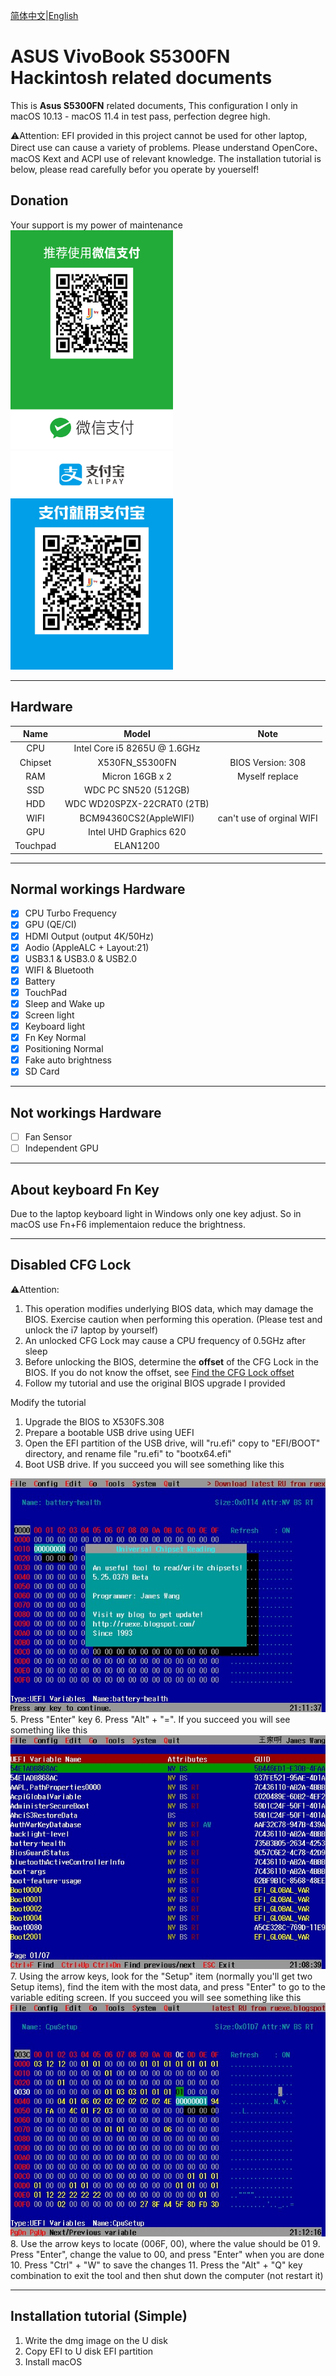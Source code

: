 
[简体中文](README.md)|[English](README_en.md)

# ASUS VivoBook S5300FN Hackintosh related documents

This is **Asus S5300FN** related documents, This configuration I only in macOS 10.13 - macOS 11.4 in test pass, perfection degree high.

⚠️️️Attention: EFI provided in this project cannot be used for other laptop, Direct use can cause a variety of problems. Please understand OpenCore、macOS Kext and ACPI use of relevant knowledge. The installation tutorial is below, please read carefully befor you operate by youerself!

## Donation

Your support is my power of maintenance
<br/>
<img src="https://raw.githubusercontent.com/Jie2GG/Image/master/WeChat.png" width="260" height="350" alt="WeChatPay QRCode"/>
<img src="https://raw.githubusercontent.com/Jie2GG/Image/master/AliPlay.png" width="260" height="350" alt="AliPay QRCode"/>

---

## Hardware

|Name|Model|Note
:-:|:-:|:-:
|CPU|Intel Core i5 8265U @ 1.6GHz
|Chipset|X530FN_S5300FN|BIOS Version: 308
|RAM|Micron 16GB x 2|Myself replace
|SSD|WDC PC SN520 (512GB)
|HDD|WDC WD20SPZX-22CRAT0 (2TB)
|WIFI|BCM94360CS2(AppleWIFI)|can't use of orginal WIFI 
|GPU|Intel UHD Graphics 620
|Touchpad|ELAN1200

---

## Normal workings Hardware

- [x] CPU Turbo Frequency
- [x] GPU (QE/CI)
- [x] HDMI Output (output 4K/50Hz)
- [x] Aodio (AppleALC + Layout:21)
- [x] USB3.1 & USB3.0 & USB2.0
- [x] WIFI & Bluetooth
- [x] Battery
- [x] TouchPad
- [x] Sleep and Wake up
- [x] Screen light
- [x] Keyboard light
- [x] Fn Key Normal
- [x] Positioning Normal
- [x] Fake auto brightness
- [x] SD Card

---

## Not workings Hardware

- [ ] Fan Sensor
- [ ] Independent GPU

---

## About keyboard Fn Key

Due to the laptop keyboard light in Windows only one key adjust. So in macOS use Fn+F6 implementaion reduce the brightness. 

---

## Disabled CFG Lock

⚠️️️Attention: 
1. This operation modifies underlying BIOS data, which may damage the BIOS. Exercise caution when performing this operation. (Please test and unlock the i7 laptop by yourself)
2. An unlocked CFG Lock may cause a CPU frequency of 0.5GHz after sleep
3. Before unlocking the BIOS, determine the **offset** of the CFG Lock in the BIOS. If you do not know the offset, see <a href='https://dortania.github.io/OpenCore-Post-Install/misc/msr-lock.html#turning-off-cfg-lock-manually'>Find the CFG Lock offset</a>
4. Follow my tutorial and use the original BIOS upgrade I provided

Modify the tutorial
1. Upgrade the BIOS to X530FS.308
2. Prepare a bootable USB drive using UEFI
3. Open the EFI partition of the USB drive, will  "ru.efi" copy to "EFI/BOOT" directory, and rename file "ru.efi" to "bootx64.efi"
4. Boot USB drive. If you succeed you will see something like this
<img src="https://raw.githubusercontent.com/Jie2GG/Hackintosh-ASUS-S5300FN/master/Images/01.jpeg">
5. Press "Enter" key
6. Press "Alt" + "=". If you succeed you will see something like this
<img src="https://raw.githubusercontent.com/Jie2GG/Hackintosh-ASUS-S5300FN/master/Images/02.jpeg">
7. Using the arrow keys, look for the "Setup" item (normally you'll get two Setup items), find the item with the most data, and press "Enter" to go to the variable editing screen. If you succeed you will see something like this
<img src="https://raw.githubusercontent.com/Jie2GG/Hackintosh-ASUS-S5300FN/master/Images/03.jpeg">
8. Use the arrow keys to locate (006F, 00), where the value should be 01
9. Press "Enter", change the value to 00, and press "Enter" when you are done
10. Press "Ctrl" + "W" to save the changes
11. Press the "Alt" + "Q" key combination to exit the tool and then shut down the computer (not restart it)

---

## Installation tutorial (Simple)

1. Write the dmg image on the U disk
2. Copy EFI to U disk EFI partition
3. Install macOS
